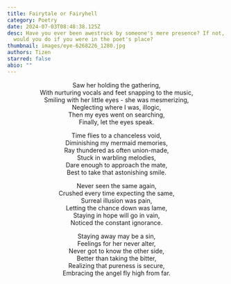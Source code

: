 ```yaml
---
title: Fairytale or Fairyhell
category: Poetry
date: 2024-07-03T08:48:38.125Z
desc: Have you ever been awestruck by someone's mere presence? If not, then what
  would you do if you were in the poet's place?
thumbnail: images/eye-6268226_1280.jpg
authors: Tizen
starred: false
abio: ""
---
```

<p align="center">Saw her holding the gathering,</br>
With nurturing vocals and feet snapping to the music,</br>
Smiling with her little eyes - she was mesmerizing,</br>
Neglecting where I was, illogic,</br>
Then my eyes went on searching,</br>
Finally, let the eyes speak.</br>
</p>


<p align="center">Time flies to a chanceless void,</br>
Diminishing my mermaid memories,</br>
Ray thundered as often union-made,</br>
Stuck in warbling melodies,</br>
Dare enough to approach the mate,</br>
Best to take that astonishing smile.</br>
</p>



<p align="center">Never seen the same again,</br>
Crushed every time expecting the same,</br>
Surreal illusion was pain,</br>
Letting the chance down was lame,</br>
Staying in hope will go in vain,</br>
Noticed the constant ignorance.</br>
</p>



<p align="center">Staying away may be a sin,</br>
Feelings for her never alter,</br>
Never got to know the other side,</br>
Better than taking the bitter,</br>
Realizing that pureness is secure,</br>
Embracing the angel fly high from far.</br>
</p>